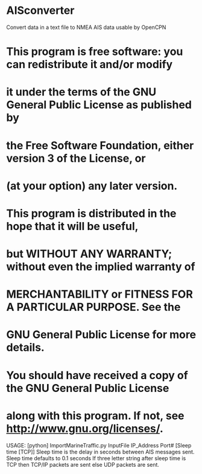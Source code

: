 # AISconverter
Convert data in a text file to NMEA AIS data usable by OpenCPN

#   This program is free software: you can redistribute it and/or modify
#   it under the terms of the GNU General Public License as published by
#   the Free Software Foundation, either version 3 of the License, or
#   (at your option) any later version.
#   This program is distributed in the hope that it will be useful,
#   but WITHOUT ANY WARRANTY; without even the implied warranty of
#   MERCHANTABILITY or FITNESS FOR A PARTICULAR PURPOSE.  See the
#   GNU General Public License for more details.

#   You should have received a copy of the GNU General Public License
#   along with this program.  If not, see <http://www.gnu.org/licenses/>.

USAGE:
    [python] ImportMarineTraffic.py InputFile IP_Address Port# [Sleep time [TCP]]
    Sleep time is the delay in seconds between AIS messages sent.
    Sleep time defaults to 0.1 seconds
    If three letter string after sleep time is TCP then TCP/IP packets are sent
    else UDP packets are sent.
    

